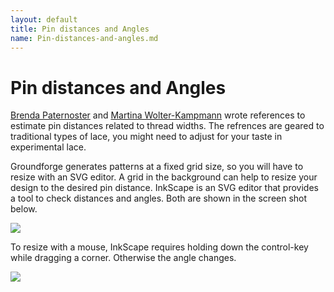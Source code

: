 ```yaml
---
layout: default
title: Pin distances and Angles
name: Pin-distances-and-angles.md
---
```


Pin distances and Angles
========================

[Brenda Paternoster] and [Martina Wolter-Kampmann] wrote references to estimate pin distances related to thread widths. The refrences are geared to traditional types of lace, you might need to adjust for your taste in experimental lace.

[Brenda Paternoster]: http://paternoster.orpheusweb.co.uk/lace/threadsize/threadsize.html
[Martina Wolter-Kampmann]: https://www.wolter-kampmann.de/en/verlag/

Groundforge generates patterns at a fixed grid size, so you will have to resize with an SVG editor. A grid in the background can help to resize your design to the desired pin distance. InkScape is an SVG editor that provides a tool to check distances and angles. Both are shown in the screen shot below.

![](images/measure.png)


To resize with a mouse, InkScape requires holding down the control-key while dragging a corner. Otherwise the angle changes.

![](images/scale.png)